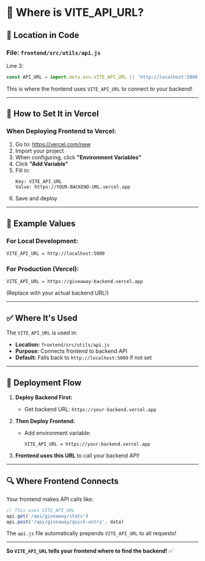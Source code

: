 # 📍 Where is VITE_API_URL?

## 🎯 Location in Code

### File: `frontend/src/utils/api.js`
Line 3:
```javascript
const API_URL = import.meta.env.VITE_API_URL || 'http://localhost:5000';
```

This is where the frontend uses `VITE_API_URL` to connect to your backend!

---

## 🔧 How to Set It in Vercel

### When Deploying Frontend to Vercel:

1. Go to: https://vercel.com/new
2. Import your project
3. When configuring, click **"Environment Variables"**
4. Click **"Add Variable"**
5. Fill in:
   ```
   Key: VITE_API_URL
   Value: https://YOUR-BACKEND-URL.vercel.app
   ```
6. Save and deploy

---

## 📝 Example Values

### For Local Development:
```
VITE_API_URL = http://localhost:5000
```

### For Production (Vercel):
```
VITE_API_URL = https://giveaway-backend.vercel.app
```
(Replace with your actual backend URL!)

---

## ✅ Where It's Used

The `VITE_API_URL` is used in:
- **Location:** `frontend/src/utils/api.js`
- **Purpose:** Connects frontend to backend API
- **Default:** Falls back to `http://localhost:5000` if not set

---

## 🚀 Deployment Flow

1. **Deploy Backend First:**
   - Get backend URL: `https://your-backend.vercel.app`

2. **Then Deploy Frontend:**
   - Add environment variable:
     ```
     VITE_API_URL = https://your-backend.vercel.app
     ```

3. **Frontend uses this URL** to call your backend API!

---

## 🔍 Where Frontend Connects

Your frontend makes API calls like:
```javascript
// This uses VITE_API_URL
api.get('/api/giveaway/stats')
api.post('/api/giveaway/quick-entry', data)
```

The `api.js` file automatically prepends `VITE_API_URL` to all requests!

---

**So `VITE_API_URL` tells your frontend where to find the backend!** ✅
